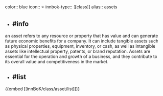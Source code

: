 color:: blue
icon:: ⭐
innbok-type:: [[class]]
alias:: assets

- ## #info 
an asset refers to any resource or property that has value and can generate future economic benefits for a company. It can include tangible assets such as physical properties, equipment, inventory, or cash, as well as intangible assets like intellectual property, patents, or brand reputation. Assets are essential for the operation and growth of a business, and they contribute to its overall value and competitiveness in the market.
- ## #list 
{{embed [[innBoK/class/asset/list]]}}

